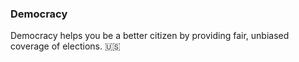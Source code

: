 ### Democracy
Democracy helps you be a better citizen by providing fair, unbiased coverage of elections. 🇺🇸


